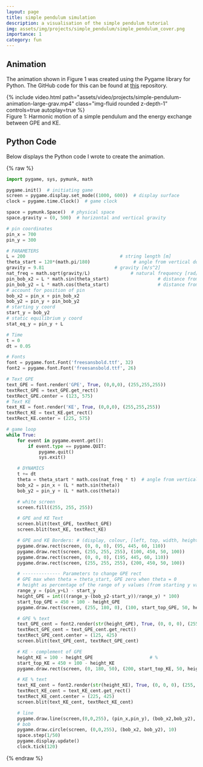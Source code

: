```yaml
---
layout: page
title: simple pendulum simulation
description: a visualisation of the simple pendulum tutorial
img: assets/img/projects/simple_pendulum/simple_pendulum_cover.png
importance: 1
category: fun
---
```


## Animation

The animation shown in Figure 1 was created using the Pygame library for Python. The GitHub code for this can be found at <a href="https://github.com/patrickcap/dynamics-fun/blob/main/oscillatingPendulum.py">this</a> repository.

<div class="row mt-3">
    <div class="col-sm mt-3 mt-md-0">
        {% include video.html path="assets/video/projects/simple-pendulum-animation-large-grav.mp4" class="img-fluid rounded z-depth-1" controls=true autoplay=true %}
    </div>
</div>
<div class="caption">
    Figure 1: Harmonic motion of a simple pendulum and the energy exchange between GPE and KE.
</div>

## Python Code

Below displays the Python code I wrote to create the animation.

{% raw %}
```python
import pygame, sys, pymunk, math

pygame.init()  # initiating game
screen = pygame.display.set_mode((1000, 600))  # display surface
clock = pygame.time.Clock()  # game clock

space = pymunk.Space()  # physical space
space.gravity = (0, 500)  # horizontal and vertical gravity

# pin coordinates
pin_x = 700
pin_y = 300

# PARAMETERS
L = 200                                   # string length [m]
theta_start = 120*(math.pi/180)                # angle from vertical down [rad]
gravity = 9.81                          # gravity [m/s^2]
nat_freq = math.sqrt(gravity/L)               # natural frequency [rad/s]
pin_bob_x2 = L * math.sin(theta_start)                  # distance from pin x
pin_bob_y2 = L * math.cos(theta_start)                  # distance from pin y
# account for position of pin
bob_x2 = pin_x + pin_bob_x2
bob_y2 = pin_y + pin_bob_y2
# starting y coord
start_y = bob_y2
# static equilibrium y coord
stat_eq_y = pin_y + L

# Time
t = 0
dt = 0.05

# Fonts
font = pygame.font.Font('freesansbold.ttf', 32)
font2 = pygame.font.Font('freesansbold.ttf', 26)

# Text GPE
text_GPE = font.render('GPE', True, (0,0,0), (255,255,255))
textRect_GPE = text_GPE.get_rect()
textRect_GPE.center = (123, 575)
# Text KE
text_KE = font.render('KE', True, (0,0,0), (255,255,255))
textRect_KE = text_KE.get_rect()
textRect_KE.center = (225, 575)

# game loop
while True:
    for event in pygame.event.get():
        if event.type == pygame.QUIT:
            pygame.quit()
            sys.exit()

    # DYNAMICS
    t += dt
    theta = theta_start * math.cos(nat_freq * t)  # angle from vertical down [rad.]
    bob_x2 = pin_x + (L * math.sin(theta))
    bob_y2 = pin_y + (L * math.cos(theta))

    # white screen
    screen.fill((255, 255, 255))

    # GPE and KE Text
    screen.blit(text_GPE, textRect_GPE)
    screen.blit(text_KE, textRect_KE)

    # GPE and KE Borders: # (display, colour, [left, top, width, height], filled)
    pygame.draw.rect(screen, (0, 0, 0), (95, 445, 60, 110))                 # GPE black border
    pygame.draw.rect(screen, (255, 255, 255), (100, 450, 50, 100))                 # GPE white inside
    pygame.draw.rect(screen, (0, 0, 0), (195, 445, 60, 110))                # KE black border
    pygame.draw.rect(screen, (255, 255, 255), (200, 450, 50, 100))                # KE white inside

    # -------------- Parameters to change GPE rect
    # GPE max when theta = theta_start, GPE zero when theta = 0
    # height as percentage of the range of y values (from starting y value to the pin location + length)
    range_y = (pin_y+L) - start_y
    height_GPE = int(((range_y-(bob_y2-start_y))/range_y) * 100)                 # %
    start_top_GPE = 450 + 100 - height_GPE
    pygame.draw.rect(screen, (255, 180, 0), (100, start_top_GPE, 50, height_GPE))

    # GPE % text
    text_GPE_cent = font2.render(str(height_GPE), True, (0, 0, 0), (255, 255, 255))
    textRect_GPE_cent = text_GPE_cent.get_rect()
    textRect_GPE_cent.center = (125, 425)
    screen.blit(text_GPE_cent, textRect_GPE_cent)

    # KE - complement of GPE
    height_KE = 100 - height_GPE                     # %
    start_top_KE = 450 + 100 - height_KE
    pygame.draw.rect(screen, (0, 180, 50), (200, start_top_KE, 50, height_KE))

    # KE % text
    text_KE_cent = font2.render(str(height_KE), True, (0, 0, 0), (255, 255, 255))
    textRect_KE_cent = text_KE_cent.get_rect()
    textRect_KE_cent.center = (225, 425)
    screen.blit(text_KE_cent, textRect_KE_cent)

    # line
    pygame.draw.line(screen,(0,0,255), (pin_x,pin_y), (bob_x2,bob_y2), 3)
    # bob
    pygame.draw.circle(screen, (0,0,255), (bob_x2, bob_y2), 10)
    space.step(1/50)
    pygame.display.update()
    clock.tick(120)
```
{% endraw %}

